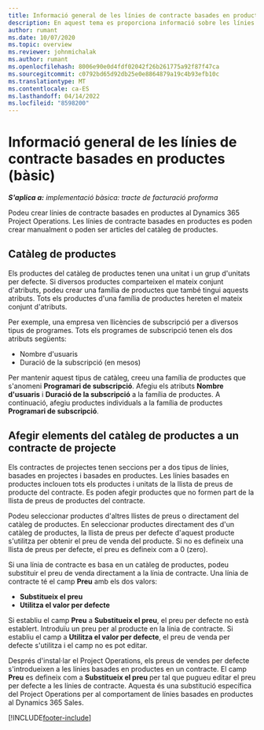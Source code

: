 ```yaml
---
title: Informació general de les línies de contracte basades en productes (bàsic)
description: En aquest tema es proporciona informació sobre les línies de contracte basades en productes.
author: rumant
ms.date: 10/07/2020
ms.topic: overview
ms.reviewer: johnmichalak
ms.author: rumant
ms.openlocfilehash: 8006e90e0d4fdf02042f26b261775a92f87f47ca
ms.sourcegitcommit: c0792bd65d92db25e0e8864879a19c4b93efb10c
ms.translationtype: MT
ms.contentlocale: ca-ES
ms.lasthandoff: 04/14/2022
ms.locfileid: "8598200"
---
```

# <a name="product-based-contract-lines-overview---lite"></a>Informació general de les línies de contracte basades en productes (bàsic)

_**S'aplica a:** implementació bàsica: tracte de facturació proforma_

Podeu crear línies de contracte basades en productes al Dynamics 365 Project Operations. Les línies de contracte basades en productes es poden crear manualment o poden ser articles del catàleg de productes.

## <a name="product-catalog"></a>Catàleg de productes

Els productes del catàleg de productes tenen una unitat i un grup d'unitats per defecte. Si diversos productes comparteixen el mateix conjunt d'atributs, podeu crear una família de productes que també tingui aquests atributs. Tots els productes d'una família de productes hereten el mateix conjunt d'atributs.

Per exemple, una empresa ven llicències de subscripció per a diversos tipus de programes. Tots els programes de subscripció tenen els dos atributs següents:

- Nombre d'usuaris
- Duració de la subscripció (en mesos)

Per mantenir aquest tipus de catàleg, creeu una família de productes que s'anomeni **Programari de subscripció**. Afegiu els atributs **Nombre d'usuaris** i **Duració de la subscripció** a la família de productes. A continuació, afegiu productes individuals a la família de productes **Programari de subscripció**.

## <a name="add-product-catalog-items-to-a-project-contract"></a>Afegir elements del catàleg de productes a un contracte de projecte

Els contractes de projectes tenen seccions per a dos tipus de línies, basades en projectes i basades en productes. Les línies basades en productes inclouen tots els productes i unitats de la llista de preus de producte del contracte. Es poden afegir productes que no formen part de la llista de preus de productes del contracte.

Podeu seleccionar productes d'altres llistes de preus o directament del catàleg de productes. En seleccionar productes directament des d'un catàleg de productes, la llista de preus per defecte d'aquest producte s'utilitza per obtenir el preu de venda del producte. Si no es defineix una llista de preus per defecte, el preu es defineix com a 0 (zero).

Si una línia de contracte es basa en un catàleg de productes, podeu substituir el preu de venda directament a la línia de contracte. Una línia de contracte té el camp **Preu** amb els dos valors:

- **Substitueix el preu**
- **Utilitza el valor per defecte**

Si establiu el camp **Preu** a **Substitueix el preu**, el preu per defecte no està establert. Introduïu un preu per al producte en la línia de contracte. Si establiu el camp a **Utilitza el valor per defecte**, el preu de venda per defecte s'utilitza i el camp no es pot editar.

Després d'instal·lar el Project Operations, els preus de vendes per defecte s'introdueixen a les línies basades en productes en un contracte. El camp **Preu** es defineix com a **Substitueix el preu** per tal que pugueu editar el preu per defecte a les línies de contracte. Aquesta és una substitució específica del Project Operations per al comportament de línies basades en productes al Dynamics 365 Sales.


[!INCLUDE[footer-include](../../includes/footer-banner.md)]